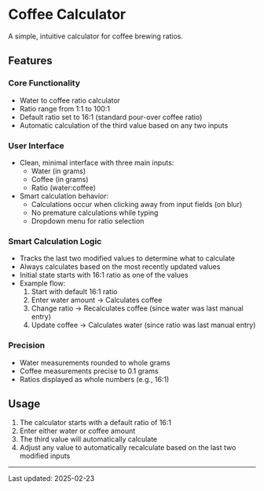# Coffee Calculator

A simple, intuitive calculator for coffee brewing ratios.

## Features

### Core Functionality
- Water to coffee ratio calculator
- Ratio range from 1:1 to 100:1
- Default ratio set to 16:1 (standard pour-over coffee ratio)
- Automatic calculation of the third value based on any two inputs

### User Interface
- Clean, minimal interface with three main inputs:
  - Water (in grams)
  - Coffee (in grams)
  - Ratio (water:coffee)
- Smart calculation behavior:
  - Calculations occur when clicking away from input fields (on blur)
  - No premature calculations while typing
  - Dropdown menu for ratio selection

### Smart Calculation Logic
- Tracks the last two modified values to determine what to calculate
- Always calculates based on the most recently updated values
- Initial state starts with 16:1 ratio as one of the values
- Example flow:
  1. Start with default 16:1 ratio
  2. Enter water amount → Calculates coffee
  3. Change ratio → Recalculates coffee (since water was last manual entry)
  4. Update coffee → Calculates water (since ratio was last manual entry)

### Precision
- Water measurements rounded to whole grams
- Coffee measurements precise to 0.1 grams
- Ratios displayed as whole numbers (e.g., 16:1)

## Usage

1. The calculator starts with a default ratio of 16:1
2. Enter either water or coffee amount
3. The third value will automatically calculate
4. Adjust any value to automatically recalculate based on the last two modified inputs

---
Last updated: 2025-02-23